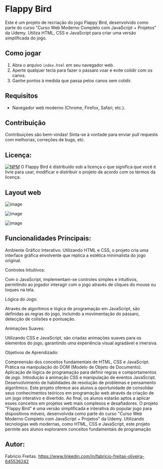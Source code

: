 # Flappy Bird 

Este é um projeto de recriação do jogo Flappy Bird, desenvolvido como parte do curso "Curso Web Moderno Completo com JavaScript + Projetos" da Udemy. Utiliza HTML, CSS e JavaScript para criar uma versão simplificada do jogo.

## Como jogar

1. Abra o arquivo `index.html` em seu navegador web.
2. Aperte qualquer tecla para fazer o pássaro voar e evite colidir com os canos.
3. Ganhe pontos à medida que passa pelos canos sem colidir.

## Requisitos

- Navegador web moderno (Chrome, Firefox, Safari, etc.).

## Contribuição

Contribuições são bem-vindas! Sinta-se à vontade para enviar pull requests com melhorias, correções de bugs, etc.

## Licença:
[![NPM](https://img.shields.io/npm/l/react)]([https://github.com/neliocursos/exemplo-readme/blob/main/LICENSE](https://github.com/fabriciofreitasad/FlappyBird/blob/main/LICENSE)) 
O Flappy Bird é distribuído sob a licença
o que significa que você é livre para usar, modificar e distribuir o projeto de acordo com os termos da licença.

## Layout web
![image](https://github.com/fabriciofreitasad/FlappyBird/assets/111000422/064c0c9d-6532-4ac9-b486-b4e6ead0a2ec)

![image](https://github.com/fabriciofreitasad/FlappyBird/assets/111000422/0b90a746-302b-46d0-991e-75365e5d1049)

![image](https://github.com/fabriciofreitasad/FlappyBird/assets/111000422/76729713-b7be-40a8-9e35-56bc4bec9132)

## Funcionalidades Principais:

Ambiente Gráfico Interativo: 
Utilizando HTML e CSS, o projeto cria uma interface gráfica envolvente que replica a estética minimalista do jogo original.

Controles Intuitivos: 

Com o JavaScript, implementam-se controles simples e intuitivos, permitindo ao jogador interagir com o jogo através de cliques do mouse ou toques na tela.

Lógica do Jogo: 

Através de algoritmos e lógica de programação em JavaScript, são definidas as regras do jogo, incluindo a movimentação do pássaro, detecção de colisões e pontuação.

Animações Suaves:
 
Utilizando CSS e JavaScript, são criadas animações suaves para os elementos do jogo, garantindo uma experiência visual agradável e imersiva.

Objetivos de Aprendizado:

Compreensão dos conceitos fundamentais de HTML, CSS e JavaScript.
Prática na manipulação do DOM (Modelo de Objeto de Documento).
Aplicação de lógica de programação para definir regras e comportamentos de jogo.
Introdução à animação CSS e manipulação de eventos JavaScript.
Desenvolvimento de habilidades de resolução de problemas e pensamento algorítmico.
Este projeto oferece aos alunos a oportunidade de consolidar seus conhecimentos teóricos em programação web através da criação de um jogo interativo e divertido. Ao final, os alunos estarão aptos a aplicar esses conceitos em projetos web mais complexos e desafiadores.
O projeto "Flappy Bird" é uma versão simplificada e interativa do popular jogo para dispositivos móveis, desenvolvida como parte do curso "Curso Web Moderno Completo com JavaScript + Projetos" da Udemy. Utilizando tecnologias web modernas, como HTML, CSS e JavaScript, este projeto permite aos alunos explorarem conceitos fundamentais de programação

## Autor:
Fabricio Freitas. https://www.linkedin.com/in/fabricio-freitas-oliveira-645536242
